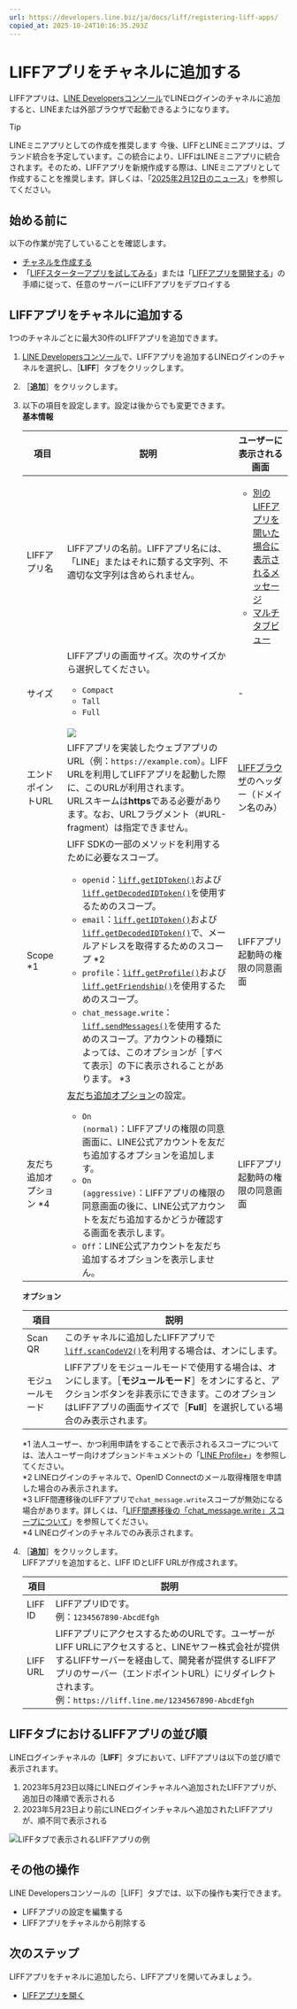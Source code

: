```yaml
---
url: https://developers.line.biz/ja/docs/liff/registering-liff-apps/
copied_at: 2025-10-24T10:16:35.293Z
---
```

# LIFFアプリをチャネルに追加する

LIFFアプリは、[LINE Developersコンソール](https://developers.line.biz/console/)でLINEログインのチャネルに追加すると、LINEまたは外部ブラウザで起動できるようになります。

> [!TIP]
> LINEミニアプリとしての作成を推奨します
> 今後、LIFFとLINEミニアプリは、ブランド統合を予定しています。この統合により、LIFFはLINEミニアプリに統合されます。そのため、LIFFアプリを新規作成する際は、LINEミニアプリとして作成することを推奨します。詳しくは、「[2025年2月12日のニュース](https://developers.line.biz/ja/news/2025/02/12/line-mini-app/)」を参照してください。

## 始める前に

以下の作業が完了していることを確認します。

*   [チャネルを作成する](https://developers.line.biz/ja/docs/liff/getting-started/)
*   「[LIFFスターターアプリを試してみる](https://developers.line.biz/ja/docs/liff/trying-liff-app/)」または「[LIFFアプリを開発する](https://developers.line.biz/ja/docs/liff/developing-liff-apps/)」の手順に従って、任意のサーバーにLIFFアプリをデプロイする

## LIFFアプリをチャネルに追加する

1つのチャネルごとに最大30件のLIFFアプリを追加できます。

1.  [LINE Developersコンソール](https://developers.line.biz/console/)で、LIFFアプリを追加するLINEログインのチャネルを選択し、［**LIFF**］タブをクリックします。
2.  ［**追加**］をクリックします。
3.  以下の項目を設定します。設定は後からでも変更できます。  
    **基本情報**
    
    | 項目 | 説明 | ユーザーに表示される画面 |
    | --- | --- | --- |
    | LIFFアプリ名 | LIFFアプリの名前。LIFFアプリ名には、「LINE」またはそれに類する文字列、不適切な文字列は含められません。 | <ul><li><a href="/ja/docs/liff/opening-liff-app/#messages-liff-to-liff" class="">別のLIFFアプリを開いた場合に表示されるメッセージ</a></li><li><a href="/ja/docs/liff/overview/#multi-tab-view" class="">マルチタブビュー</a></li></ul> |
    | サイズ | LIFFアプリの画面サイズ。次のサイズから選択してください。<ul><li><code>Compact</code></li><li><code>Tall</code></li><li><code>Full</code></li></ul><br/>![](https://developers.line.biz/media/liff/overview/viewTypes.png) | \- |
    | エンドポイントURL | LIFFアプリを実装したウェブアプリのURL（例：`https://example.com`）。LIFF URLを利用してLIFFアプリを起動した際に、このURLが利用されます。<br/>URLスキームは**https**である必要があります。なお、URLフラグメント（#URL-fragment）は指定できません。 | [LIFFブラウザ](https://developers.line.biz/ja/docs/liff/overview/#liff-browser)のヘッダー（ドメイン名のみ） |
    | Scope \*1 | LIFF SDKの一部のメソッドを利用するために必要なスコープ。<ul><li><code>openid</code>：<a href="/ja/reference/liff/#get-id-token" class=""><code>liff.getIDToken()</code></a>および<a href="/ja/reference/liff/#get-decoded-id-token" class=""><code>liff.getDecodedIDToken()</code></a>を使用するためのスコープ。</li><li><code>email</code>：<a href="/ja/reference/liff/#get-id-token" class=""><code>liff.getIDToken()</code></a>および<a href="/ja/reference/liff/#get-decoded-id-token" class=""><code>liff.getDecodedIDToken()</code></a>で、メールアドレスを取得するためのスコープ *2</li><li><code>profile</code>：<a href="/ja/reference/liff/#get-profile" class=""><code>liff.getProfile()</code></a>および<a href="/ja/reference/liff/#get-friendship" class=""><code>liff.getFriendship()</code></a>を使用するためのスコープ。</li><li><code>chat_message.write</code>：<a href="/ja/reference/liff/#send-messages" class=""><code>liff.sendMessages()</code></a>を使用するためのスコープ。アカウントの種類によっては、このオプションが［すべて表示］の下に表示されることがあります。 *3</li></ul> | LIFFアプリ起動時の権限の同意画面 |
    | 友だち追加オプション \*4 | [友だち追加オプション](https://developers.line.biz/ja/docs/line-login/link-a-bot/)の設定。<ul><li><code>On (normal)</code>：LIFFアプリの権限の同意画面に、LINE公式アカウントを友だち追加するオプションを追加します。</li><li><code>On (aggressive)</code>：LIFFアプリの権限の同意画面の後に、LINE公式アカウントを友だち追加するかどうか確認する画面を表示します。</li><li><code>Off</code>：LINE公式アカウントを友だち追加するオプションを表示しません。</li></ul> | LIFFアプリ起動時の権限の同意画面 |
    
      
    **オプション**
    
    | 項目 | 説明 |
    | --- | --- |
    | Scan QR | このチャネルに追加したLIFFアプリで[`liff.scanCodeV2()`](https://developers.line.biz/ja/reference/liff/#scan-code-v2)を利用する場合は、オンにします。 |
    | モジュールモード | LIFFアプリをモジュールモードで使用する場合は、オンにします。［**モジュールモード**］をオンにすると、アクションボタンを非表示にできます。このオプションはLIFFアプリの画面サイズで［**Full**］を選択している場合のみ表示されます。 |
    
      
    \*1 法人ユーザー、かつ利用申請をすることで表示されるスコープについては、法人ユーザー向けオプションドキュメントの「[LINE Profile+](https://developers.line.biz/ja/docs/partner-docs/line-profile-plus/)」を参照してください。  
    \*2 LINEログインのチャネルで、OpenID Connectのメール取得権限を申請した場合のみ表示されます。  
    \*3 LIFF間遷移後のLIFFアプリで`chat_message.write`スコープが無効になる場合があります。詳しくは、「[LIFF間遷移後の「chat\_message.write」スコープについて](https://developers.line.biz/ja/docs/liff/opening-liff-app/#about-chat-message-write-scope)」を参照してください。  
    \*4 LINEログインのチャネルでのみ表示されます。
4.  ［**追加**］をクリックします。  
    LIFFアプリを追加すると、LIFF IDとLIFF URLが作成されます。
    
    | 項目 | 説明 |
    | --- | --- |
    | LIFF ID | LIFFアプリIDです。<br/>例：`1234567890-AbcdEfgh` |
    | LIFF URL | LIFFアプリにアクセスするためのURLです。ユーザーがLIFF URLにアクセスすると、LINEヤフー株式会社が提供するLIFFサーバーを経由して、開発者が提供するLIFFアプリのサーバー（エンドポイントURL）にリダイレクトされます。<br/>例：`https://liff.line.me/1234567890-AbcdEfgh` |
    

## LIFFタブにおけるLIFFアプリの並び順

LINEログインチャネルの［**LIFF**］タブにおいて、LIFFアプリは以下の並び順で表示されます。

1.  2023年5月23日以降にLINEログインチャネルへ追加されたLIFFアプリが、追加日の降順で表示される
2.  2023年5月23日より前にLINEログインチャネルへ追加されたLIFFアプリが、順不同で表示される

![LIFFタブで表示されるLIFFアプリの例](https://developers.line.biz/media/liff/order-of-liff-apps-ja.png)

## その他の操作

LINE Developersコンソールの［LIFF］タブでは、以下の操作も実行できます。

*   LIFFアプリの設定を編集する
*   LIFFアプリをチャネルから削除する

## 次のステップ

LIFFアプリをチャネルに追加したら、LIFFアプリを開いてみましょう。

*   [LIFFアプリを開く](https://developers.line.biz/ja/docs/liff/opening-liff-app/)